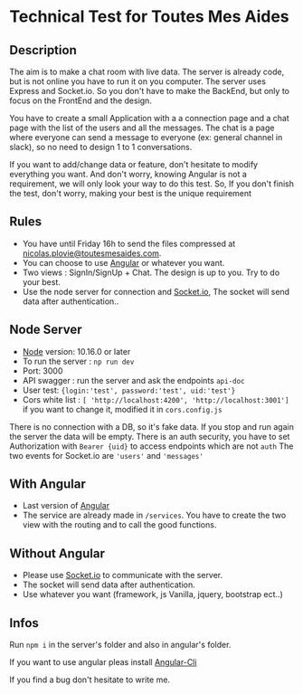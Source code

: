 # Technical Test for Toutes Mes Aides

## Description

The aim is to make a chat room with live data. The server is already code, but is not online you have 
to run it on you computer. The server uses Express and Socket.io. So you don't have to make the BackEnd, but only to focus
on the FrontEnd and the design.
 
You have to create a small Application with a a connection page and a chat page with the list of the users and all the 
messages. The chat is a page where everyone can send a message to everyone (ex: general channel in slack), so no need to 
design 1 to 1 conversations.

If you want to add/change data or feature, don't hesitate to modify everything you want. And don't worry, knowing Angular is 
not a requirement, we will only look your way to do this test. So, If you don't finish the test, 
don't worry, making your best is the unique requirement


## Rules
* You have until Friday 16h to send the files compressed at nicolas.plovie@toutesmesaides.com.
* You can choose to use [Angular](https://angular.io/) or whatever you want.
* Two views : SignIn/SignUp + Chat.
 The design is up to you. Try to do your best. 
* Use the node server for connection and [Socket.io](https://socket.io), The socket will send data after authentication..


## Node Server
* [Node](https://nodejs.org/fr/download/) version: 10.16.0 or later
* To run the server : `np run dev`
* Port: 3000
* API swagger : run the server and ask the endpoints `api-doc`
* User test: `{login:'test', password:'test', uid:'test'}`
* Cors white list : `[ 'http://localhost:4200', 'http://localhost:3001']` if you want to change it, modified it in `cors.config.js`

There is no connection with a DB, so it's fake data. If you stop and run again the server the data will be empty.
There is an auth security, you have to set Authorization with `Bearer {uid}` to access endpoints which are not `auth`
The two events for Socket.io are `'users'` and `'messages'`


## With Angular
* Last version of [Angular](https://angular.io/)
* The service are already made in `/services`. You have to create the two view with the routing and to call the good functions.

## Without Angular
* Please use [Socket.io](https://socket.io) to communicate with the server.
* The socket will send data after authentication.
* Use whatever you want (framework, js Vanilla, jquery, bootstrap ect..)

## Infos

Run `npm i` in the server's folder and also in angular's folder.
 
If you want to use angular pleas install [Angular-Cli](https://cli.angular.io/)

If you find a bug don't hesitate to write me.


